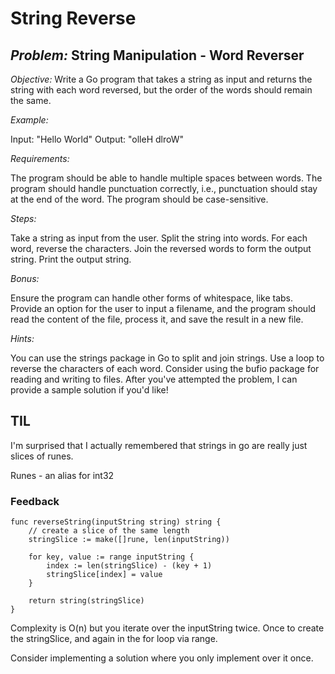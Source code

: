 # String Reverse

## *Problem:* String Manipulation - Word Reverser

*Objective:* Write a Go program that takes a string as input and returns the string with each word reversed, but the order of the words should remain the same.

*Example:*

Input: "Hello World"
Output: "olleH dlroW"

*Requirements:*

The program should be able to handle multiple spaces between words.
The program should handle punctuation correctly, i.e., punctuation should stay at the end of the word.
The program should be case-sensitive.

*Steps:*

Take a string as input from the user.
Split the string into words.
For each word, reverse the characters.
Join the reversed words to form the output string.
Print the output string.

*Bonus:*

Ensure the program can handle other forms of whitespace, like tabs.
Provide an option for the user to input a filename, and the program should read the content of the file, process it, and save the result in a new file.

*Hints:*

You can use the strings package in Go to split and join strings.
Use a loop to reverse the characters of each word.
Consider using the bufio package for reading and writing to files.
After you've attempted the problem, I can provide a sample solution if you'd like!

## TIL

I'm surprised that I actually remembered that strings in go are really just slices of runes.

Runes - an alias for int32


### Feedback

```
func reverseString(inputString string) string {
	// create a slice of the same length
	stringSlice := make([]rune, len(inputString))

	for key, value := range inputString {
		index := len(stringSlice) - (key + 1)
		stringSlice[index] = value
	}

	return string(stringSlice)
}
```

Complexity is O(n) but you iterate over the inputString twice. Once to create the stringSlice, and again in the for loop via range.

Consider implementing a solution where you only implement over it once.